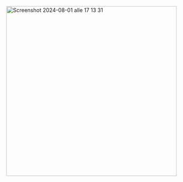 <img width="454" alt="Screenshot 2024-08-01 alle 17 13 31" src="https://github.com/user-attachments/assets/31a465fa-04f0-4b5c-b9ac-16779297bea9">
